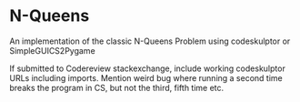 # N-Queens

An implementation of the classic N-Queens Problem using  codeskulptor or SimpleGUICS2Pygame

If submitted to Codereview stackexchange, include working codeskulptor URLs including imports. Mention weird bug where running a second time breaks the program in CS, but not the third, fifth time etc.



